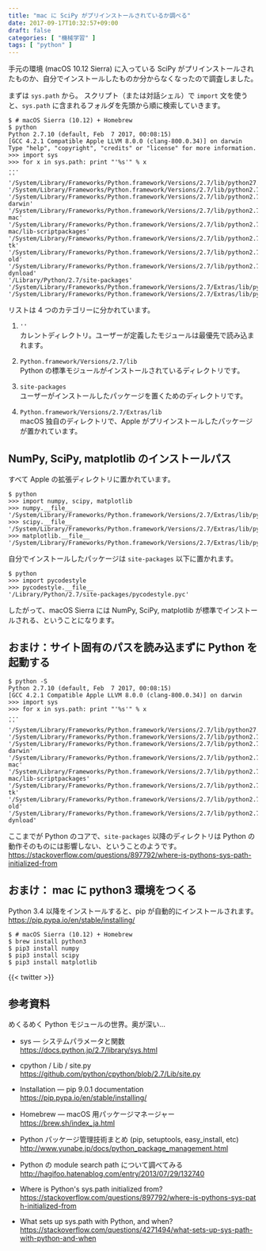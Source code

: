 ```yaml
---
title: "mac に SciPy がプリインストールされているか調べる"
date: 2017-09-17T10:32:57+09:00
draft: false
categories: [ "機械学習" ]
tags: [ "python" ]
---
```

手元の環境 (macOS 10.12 Sierra) に入っている SciPy がプリインストールされたものか、自分でインストールしたものか分からなくなったので調査しました。

まずは ```sys.path``` から。
スクリプト（または対話シェル）で ```import``` 文を使うと、```sys.path``` に含まれるフォルダを先頭から順に検索していきます。

```shell
$ # macOS Sierra (10.12) + Homebrew
$ python
Python 2.7.10 (default, Feb  7 2017, 00:08:15)
[GCC 4.2.1 Compatible Apple LLVM 8.0.0 (clang-800.0.34)] on darwin
Type "help", "copyright", "credits" or "license" for more information.
>>> import sys
>>> for x in sys.path: print "'%s'" % x
...
''
'/System/Library/Frameworks/Python.framework/Versions/2.7/lib/python27.zip'
'/System/Library/Frameworks/Python.framework/Versions/2.7/lib/python2.7'
'/System/Library/Frameworks/Python.framework/Versions/2.7/lib/python2.7/plat-darwin'
'/System/Library/Frameworks/Python.framework/Versions/2.7/lib/python2.7/plat-mac'
'/System/Library/Frameworks/Python.framework/Versions/2.7/lib/python2.7/plat-mac/lib-scriptpackages'
'/System/Library/Frameworks/Python.framework/Versions/2.7/lib/python2.7/lib-tk'
'/System/Library/Frameworks/Python.framework/Versions/2.7/lib/python2.7/lib-old'
'/System/Library/Frameworks/Python.framework/Versions/2.7/lib/python2.7/lib-dynload'
'/Library/Python/2.7/site-packages'
'/System/Library/Frameworks/Python.framework/Versions/2.7/Extras/lib/python'
'/System/Library/Frameworks/Python.framework/Versions/2.7/Extras/lib/python/PyObjC'
```

リストは 4 つのカテゴリーに分かれています。

1. ```''```<br />
   カレントディレクトリ。ユーザーが定義したモジュールは最優先で読み込まれます。

2. ```Python.framework/Versions/2.7/lib```<br />
   Python の標準モジュールがインストールされているディレクトリです。

3. ```site-packages```<br />
   ユーザーがインストールしたパッケージを置くためのディレクトリです。

4. ```Python.framework/Versions/2.7/Extras/lib```<br />
   macOS 独自のディレクトリで、Apple がプリインストールしたパッケージが置かれています。

## NumPy, SciPy, matplotlib のインストールパス

すべて Apple の拡張ディレクトリに置かれています。

```shell
$ python
>>> import numpy, scipy, matplotlib
>>> numpy.__file__
'/System/Library/Frameworks/Python.framework/Versions/2.7/Extras/lib/python/numpy/__init__.pyc'
>>> scipy.__file__
'/System/Library/Frameworks/Python.framework/Versions/2.7/Extras/lib/python/scipy/__init__.pyc'
>>> matplotlib.__file__
'/System/Library/Frameworks/Python.framework/Versions/2.7/Extras/lib/python/matplotlib/__init__.pyc'
```

自分でインストールしたパッケージは ```site-packages``` 以下に置かれます。

```shell
$ python
>>> import pycodestyle
>>> pycodestyle.__file__
'/Library/Python/2.7/site-packages/pycodestyle.pyc'
```

したがって、macOS Sierra には NumPy, SciPy, matplotlib が標準でインストールされる、ということになります。

## おまけ：サイト固有のパスを読み込まずに Python を起動する

```shell
$ python -S
Python 2.7.10 (default, Feb  7 2017, 00:08:15)
[GCC 4.2.1 Compatible Apple LLVM 8.0.0 (clang-800.0.34)] on darwin
>>> import sys
>>> for x in sys.path: print "'%s'" % x
...
''
'/System/Library/Frameworks/Python.framework/Versions/2.7/lib/python27.zip'
'/System/Library/Frameworks/Python.framework/Versions/2.7/lib/python2.7/'
'/System/Library/Frameworks/Python.framework/Versions/2.7/lib/python2.7/plat-darwin'
'/System/Library/Frameworks/Python.framework/Versions/2.7/lib/python2.7/plat-mac'
'/System/Library/Frameworks/Python.framework/Versions/2.7/lib/python2.7/plat-mac/lib-scriptpackages'
'/System/Library/Frameworks/Python.framework/Versions/2.7/lib/python2.7/lib-tk'
'/System/Library/Frameworks/Python.framework/Versions/2.7/lib/python2.7/lib-old'
'/System/Library/Frameworks/Python.framework/Versions/2.7/lib/python2.7/lib-dynload'
```

ここまでが Python のコアで、```site-packages``` 以降のディレクトリは Python の動作そのものには影響しない、ということのようです。<br />
https://stackoverflow.com/questions/897792/where-is-pythons-sys-path-initialized-from

## おまけ： mac に python3 環境をつくる

Python 3.4 以降をインストールすると、pip が自動的にインストールされます。<br />
https://pip.pypa.io/en/stable/installing/

```shell
$ # macOS Sierra (10.12) + Homebrew
$ brew install python3
$ pip3 install numpy
$ pip3 install scipy
$ pip3 install matplotlib
```

{{< twitter >}}

## 参考資料

めくるめく Python モジュールの世界。奥が深い…

- sys &mdash; システムパラメータと関数<br />
  <span style="word-break: break-all;">
  https://docs.python.jp/2.7/library/sys.html
  </span>

- cpython / Lib / site.py<br />
  <span style="word-break: break-all;">
  https://github.com/python/cpython/blob/2.7/Lib/site.py
  </span>

- Installation &mdash; pip 9.0.1 documentation<br />
  <span style="word-break: break-all;">
  https://pip.pypa.io/en/stable/installing/
  </span>

- Homebrew &mdash; macOS 用パッケージマネージャー<br />
  <span style="word-break: break-all;">
  https://brew.sh/index_ja.html
  </span>

- Python パッケージ管理技術まとめ (pip, setuptools, easy_install, etc)<br />
  <span style="word-break: break-all;">
  http://www.yunabe.jp/docs/python_package_management.html
  </span>

- Python の module search path について調べてみる<br />
  <span style="word-break: break-all;">
  http://hagifoo.hatenablog.com/entry/2013/07/29/132740
  </span>

- Where is Python's sys.path initialized from?<br />
  <span style="word-break: break-all;">
  https://stackoverflow.com/questions/897792/where-is-pythons-sys-path-initialized-from
  </span>

- What sets up sys.path with Python, and when?<br />
  <span style="word-break: break-all;">
  https://stackoverflow.com/questions/4271494/what-sets-up-sys-path-with-python-and-when
  </span>
